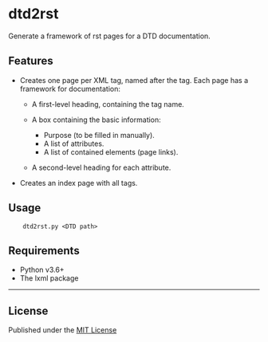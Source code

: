 # dtd2rst

Generate a framework of rst pages for a DTD documentation.

## Features

- Creates one page per XML tag, named after the tag.
  Each page has a framework for documentation:
  
  - A first-level heading, containing the tag name.
  
  - A box containing the basic information:
      - Purpose (to be filled in manually).
      - A list of attributes.
      - A list of contained elements (page links).
      
  - A second-level heading for each attribute.
  
- Creates an index page with all tags.

## Usage
```
    dtd2rst.py <DTD path>

```

## Requirements

- Python v3.6+
- The lxml package

------------

## License

Published under the [MIT License](https://opensource.org/licenses/mit-license.php)
